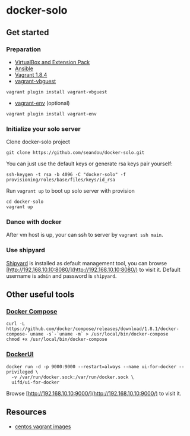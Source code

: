 # docker-solo

## Get started

### Preparation

- [VirtualBox and Extension Pack](https://www.virtualbox.org/wiki/Downloads)
- [Ansible](http://docs.ansible.com/ansible/intro_installation.html#installation)
- [Vagrant 1.8.4](https://releases.hashicorp.com/vagrant/1.8.4/)
- [vagrant-vbguest](https://github.com/dotless-de/vagrant-vbguest)

```
vagrant plugin install vagrant-vbguest
```

- [vagrant-env](https://github.com/gosuri/vagrant-env) (optional)

```
vagrant plugin install vagrant-env
```

### Initialize your solo server

Clone docker-solo project

```
git clone https://github.com/seandou/docker-solo.git
```

You can just use the default keys or generate rsa keys pair yourself:

```
ssh-keygen -t rsa -b 4096 -C "docker-solo" -f provisioning/roles/base/files/keys/id_rsa
```

Run `vagrant up` to boot up solo server with provision

```
cd docker-solo
vagrant up
```

### Dance with docker

After vm host is up, your can ssh to server by `vagrant ssh main`.

### Use shipyard

[Shipyard](http://shipyard-project.com/) is installed as default management tool, you can browse [http://192.168.10.10:8080/](http://192.168.10.10:8080/) to visit it. Default username is `admin` and password is `shipyard`.

## Other useful tools

### [Docker Compose](https://docs.docker.com/compose/overview/)

```
curl -L https://github.com/docker/compose/releases/download/1.8.1/docker-compose-`uname -s`-`uname -m` > /usr/local/bin/docker-compose
chmod +x /usr/local/bin/docker-compose
```

### [DockerUI](https://github.com/kevana/ui-for-docker)

```
docker run -d -p 9000:9000 --restart=always --name ui-for-docker --privileged \
  -v /var/run/docker.sock:/var/run/docker.sock \
  uifd/ui-for-docker
```

Browse [http://192.168.10.10:9000/](http://192.168.10.10:9000/) to visit it.

## Resources

- [centos vagrant images](http://cloud.centos.org/centos/7/vagrant/x86_64/images/)
